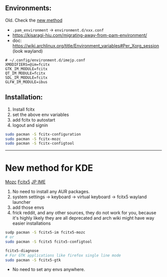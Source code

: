 ## Environments:

Old. Check the [new method](#new-method-for-kde)

- `.pam_environment` -> `environment.d/xxx.conf`
- https://kisaragi-hiu.com/migrating-away-from-pam-environment/
- doc: https://wiki.archlinux.org/title/Environment_variables#Per_Xorg_session (look wayland)

```env
# ~/.config/environment.d/imejp.conf
XMODIFIERS=@im=fcitx
GTK_IM_MODULE=fcitx
QT_IM_MODULE=fcitx
SDL_IM_MODULE=fcitx
GLFW_IM_MODULE=ibus
```

## Installation:

1. Install fcitx
2. set the above env variables
3. add fcitx to autostart
4. logout and signin

```sh
sudo pacman -S fcitx-configuration
sudo pacman -S fcitx-mozc
sudo pacman -S fcitx-configtool
```

---

# New method for KDE

[Mozc](https://wiki.archlinux.org/title/Mozc)
[Fcitx5](https://wiki.archlinux.org/title/Fcitx5)
[JP IME](https://wiki.archlinux.org/title/Localization/Japanese)

1. No need to install any AUR packages.
2. system settings -> keyboard -> virtual keyboard -> fcitx5 wayland launcher
3. add those envs
4. frick reddit, and any other sources, they do not work for you, because it's highly likely they are all deprecated and arch wiki might have way easier installations

```sh
sudp pacman -S fcitx5-im fcitx5-mozc
# or
sudo pacman -S fcitx5 fcitx5-configtool

fcitx5-diagnose
# For GTK applications like firefox single line mode
sudo pacman -S fcitx5-gtk
```

- No need to set any envs anywhere.
